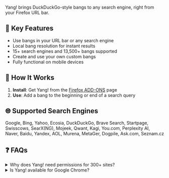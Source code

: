 Yang! brings DuckDuckGo-style bangs to any search engine, right from your Firefox URL bar.

## 🚀 Key Features

- Use bangs in your URL bar or any search engine
- Local bang resolution for instant results
- 15+ search engines and 13,500+ bangs supported
- Create and use your own custom bangs
- Fully functional on mobile devices

## 🔧 How It Works

1. **Install**: Get Yang! from the [Firefox ADD-ONS](https://addons.mozilla.org/addon/yang-addon/) page
2. **Use**: Add a bang to the beginning or end of a search query

## 🌐 Supported Search Engines

Google, Bing, Yahoo, Ecosia, DuckDuckGo, Brave Search, Startpage, Swisscows, SearX(NG), Mojeek, Qwant, Kagi, You.com, Perplexity AI, Naver, Baidu, Yandex, AOL, Murena, MetaGer, Dogpile, Ask.com, Seznam.cz


## ❓ FAQs

<details>
<summary>Why does Yang! need permissions for 300+ sites?</summary>
Instead of requesting data access for all sites, we explicitly specify the supported search engine sites in the permissions. While this list is extensive, you can view the exact sites in the manifest.json file.
</details>

<details>
<summary>Is Yang! available for Google Chrome?</summary>
No idea, I don't have this package installed on my system. I will not support it myself, but Pull Requests are welcome.
</details>

